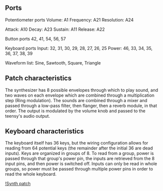 ## Ports

Potentiometer ports
Volume: A1
Frequency: A21
Resolution: A24

Attack: A10
Decay: A23
Sustain: A11
Release: A22

Button ports
42, 41, 54, 56, 57

Keyboard ports
Input: 32, 31, 30, 29, 28, 27, 26, 25
Power: 46, 33, 34, 35, 36, 37, 38, 39

Waveform list:
Sine, Sawtooth, Square, Triangle

## Patch characteristics

The synthesizer has 8 possible envelopes through which to play sound, and two waves on each envelope which are combined through a multiplication step (Ring modulation). The sounds are combined through a mixer and passed through a low-pass filter, then flanger, then a reverb module, in that order. The output is modulated by the volume knob and passed to the teensy's audio output.

## Keyboard characteristics

The keyboard itself has 36 keys, but the wiring configuration allows for reading from 64 potential keys (the remainder after the initial 36 are dead inputs). Keys are organized in groups of 8. To read from a group, power is passed through that group's power pin, the inputs are retrieved from the 8 input pins, and then power is switched off. Inputs can only be read in whole groups, so power must be passed through multiple power pins in order to read the whole keyboard.

[!Synth patch](patch_info_teensyaudiopiano.png)
